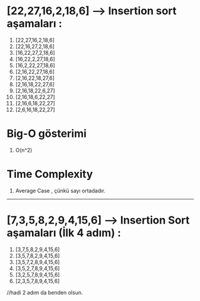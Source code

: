 # [22,27,16,2,18,6] --> Insertion sort aşamaları :

1. [22,27,16,2,18,6]
2. [22,16,27,2,18,6]
3. [16,22,27,2,18,6]
4. [16,22,2,27,18,6]
5. [16,2,22,27,18,6]
6. [2,16,22,27,18,6]
7. [2,16,22,18,27,6]
8. [2,16,18,22,27,6]
9. [2,16,18,22,6,27]
10. [2,16,18,6,22,27]
11. [2,16,6,18,22,27]
12. [2,6,16,18,22,27]


# Big-O gösterimi

1. O(n^2)

# Time Complexity

1. Average Case , çünkü sayı ortadadır.

-----------------------------------------------

# [7,3,5,8,2,9,4,15,6] --> Insertion Sort aşamaları (İlk 4 adım) :

1. [3,7,5,8,2,9,4,15,6]
2. [3,5,7,8,2,9,4,15,6]
3. [3,5,7,2,8,9,4,15,6]
4. [3,5,2,7,8,9,4,15,6]
5. [3,2,5,7,8,9,4,15,6]
6. [2,3,5,7,8,9,4,15,6]

//hadi 2 adım da benden olsun.

